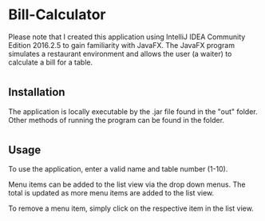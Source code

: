 # Bill-Calculator
Please note that I created this application using IntelliJ IDEA Community Edition 2016.2.5 to gain familiarity with JavaFX.
The JavaFX program simulates a restaurant environment and allows the user (a waiter)
to calculate a bill for a table. 

# <h2> Installation
The application is locally executable by the .jar file found in the "out" folder. Other methods of running the program can be found in the folder. 

# <h2> Usage
To use the application, enter a valid name and table number (1-10).

Menu items can be added to the list view via the drop down menus. The total is updated as more menu items are added to the list view. 

To remove a menu item, simply click on the respective item in the list view. 

